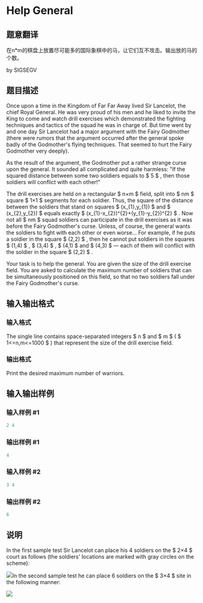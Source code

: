 # Help General

## 题意翻译

在n*m的棋盘上放置尽可能多的国际象棋中的马，让它们互不攻击。输出放的马的个数。

by SIGSEGV

## 题目描述

Once upon a time in the Kingdom of Far Far Away lived Sir Lancelot, the chief Royal General. He was very proud of his men and he liked to invite the King to come and watch drill exercises which demonstrated the fighting techniques and tactics of the squad he was in charge of. But time went by and one day Sir Lancelot had a major argument with the Fairy Godmother (there were rumors that the argument occurred after the general spoke badly of the Godmother's flying techniques. That seemed to hurt the Fairy Godmother very deeply).

As the result of the argument, the Godmother put a rather strange curse upon the general. It sounded all complicated and quite harmless: "If the squared distance between some two soldiers equals to $ 5 $ , then those soldiers will conflict with each other!"

The drill exercises are held on a rectangular $ n×m $ field, split into $ nm $ square $ 1×1 $ segments for each soldier. Thus, the square of the distance between the soldiers that stand on squares $ (x_{1},y_{1}) $ and $ (x_{2},y_{2}) $ equals exactly $ (x_{1}-x_{2})^{2}+(y_{1}-y_{2})^{2} $ . Now not all $ nm $ squad soldiers can participate in the drill exercises as it was before the Fairy Godmother's curse. Unless, of course, the general wants the soldiers to fight with each other or even worse... For example, if he puts a soldier in the square $ (2,2) $ , then he cannot put soldiers in the squares $ (1,4) $ , $ (3,4) $ , $ (4,1) $ and $ (4,3) $ — each of them will conflict with the soldier in the square $ (2,2) $ .

Your task is to help the general. You are given the size of the drill exercise field. You are asked to calculate the maximum number of soldiers that can be simultaneously positioned on this field, so that no two soldiers fall under the Fairy Godmother's curse.

## 输入输出格式

### 输入格式

The single line contains space-separated integers $ n $ and $ m $ ( $ 1<=n,m<=1000 $ ) that represent the size of the drill exercise field.

### 输出格式

Print the desired maximum number of warriors.

## 输入输出样例

### 输入样例 #1

```cpp
2 4

```
### 输出样例 #1

```cpp
4
```


### 输入样例 #2

```cpp
3 4

```
### 输出样例 #2

```cpp
6
```


## 说明

In the first sample test Sir Lancelot can place his 4 soldiers on the $ 2×4 $ court as follows (the soldiers' locations are marked with gray circles on the scheme):

![](https://cdn.luogu.com.cn/upload/vjudge_pic/CF142B/0d23ce3839b0ce156cddd9663617e134809111ae.png)In the second sample test he can place 6 soldiers on the $ 3×4 $ site in the following manner:

![](https://cdn.luogu.com.cn/upload/vjudge_pic/CF142B/57bf2bd762016d87a2641e15975b3acd653786ad.png)

